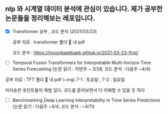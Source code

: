## nlp 와 시계열 데이터 분석에 관심이 있습니다. 제가 공부한 논문들을 정리해보는 레포입니다.

- [x] Transformer 공부 , 코드 분석 (2021/03/23)

  공부 자료 : transformer 폴더 📂 내 pdf 

  코드 분석 : https://jiyoonbaekbaek.github.io/2021-03-23-first/

- [ ]  Temporal Fusion Transformers for Interpretable Multi-horizon Time Series Forecasting (논문 읽기 : 이번주 ~ 3/28, 코드 분석 : 다음주 ~4/4)

  공부 자료 : TFT 폴더 📂 내 pdf (~ing) 7-1 : 토요일 , 7-2 : 일요일 
  
  아리송한 포인트들이 제법 있다. 코드를 뜯어보면서 더 이해할 수 있을 듯 하다
  
- [ ] Benchmarking Deep Learning Interpretability in Time Series Predictions (논문 읽기 : 다음주 ~4/4, 코드 분석 : ~4/11)


